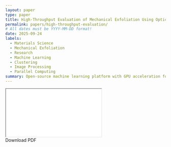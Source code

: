 ```yaml
---
layout: paper
type: paper
title: High-Throughput Evaluation of Mechanical Exfoliation Using Optical Classification of Two-Dimensional Materials
permalink: papers/high-throughput-evaluation/
# All dates must be YYYY-MM-DD format!
date: 2025-09-24
labels:
  - Materials Science
  - Mechanical Exfoliation
  - Research
  - Machine Learning
  - Clustering
  - Image Processing
  - Parallel Computing
summary: Open-source machine learning platform with GPU acceleration for automated optical classification of mechanically exfoliated 2D materials
---
```


<div class="pdf-container">
  <iframe src="/papers/high-throughput-evaluation/High_Throughput_Evaluation.pdf"></iframe>
</div>

<div class="ui center aligned basic segment">
  <div class="ui large button" onclick="window.open('{{ site.baseurl }}/papers/high-throughput-evaluation/High_Throughput_Evaluation.pdf', '_blank')">
    <i class="download icon"></i>
    Download PDF
  </div>
</div>
